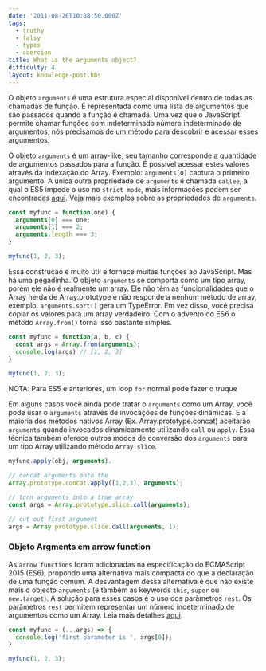 ```yaml
---
date: '2011-08-26T10:08:50.000Z'
tags:
  - truthy
  - falsy
  - types
  - coercion
title: What is the arguments object?
difficulty: 4
layout: knowledge-post.hbs
---
```


O objeto `arguments` é uma estrutura especial disponível dentro de todas as chamadas de função. É representada como uma lista de argumentos que são passados quando a função é chamada. Uma vez que o JavaScript permite chamar funções com indeterminado número indeterminado de argumentos, nós precisamos de um método para descobrir e acessar esses argumentos.

O objeto `arguments` é um array-like, seu tamanho corresponde a quantidade de argumentos passados para a função. É possível acessar estes valores através da indexação do Array. Exemplo: `arguments[0]` captura o primeiro argumento. A única outra propriedade de `arguments` é chamada `callee`, a qual o ES5 impede o uso no `strict mode`, mais informações podem ser encontradas [aqui](https://developer.mozilla.org/en-US/docs/Web/JavaScript/Reference/Functions/arguments/callee). Veja mais exemplos sobre as propriedades de `arguments`.

```js
const myfunc = function(one) {
  arguments[0] === one;
  arguments[1] === 2;
  arguments.length === 3;
}

myfunc(1, 2, 3);
```

Essa construção é muito útil e fornece muitas funções ao JavaScript. Mas há uma pegadinha. O objeto `arguments` se comporta como um tipo array, porém ele não é realmente um array. Ele não têm as funcionalidades que o Array herda de Array.prototype e não responde a nenhum método de array, exemplo. `arguments.sort()` gera um TypeError. Em vez disso, você precisa copiar os valores para um array verdadeiro. Com o advento do ES6 o método `Array.from()` torna isso bastante simples.

```js
const myfunc = function(a, b, c) {
  const args = Array.from(arguments);
  console.log(args) // [1, 2, 3]
}

myfunc(1, 2, 3);
```

NOTA: Para ES5 e anteriores, um loop `for` normal pode fazer o truque

Em alguns casos você ainda pode tratar o `arguments` como um Array, você pode usar o `arguments` através de invocações de funções dinâmicas. E a maioria dos métodos nativos Array (Ex. Array.prototype.concat) aceitarão `arguments` quando invocados dinamicamente utilizando `call` ou `apply`. Essa técnica também oferece outros modos de conversão dos `arguments` para um tipo Array utilizando método `Array.slice`.

```js
myfunc.apply(obj, arguments).

// concat arguments onto the
Array.prototype.concat.apply([1,2,3], arguments);

// turn arguments into a true array
const args = Array.prototype.slice.call(arguments);

// cut out first argument
args = Array.prototype.slice.call(arguments, 1);
```

### Objeto Argments em arrow function

As `arrow functions` foram adicionadas na especificação do ECMAScript 2015 (ES6), propondo uma alternativa mais compacta do que a declaração de uma função comum. A desvantagem dessa alternativa é que não existe mais o objecto `arguments` (e também as keywords `this`, `super` ou `new.target`). A solução para esses casos é o uso dos parâmetros `rest`. Os parâmetros `rest` permitem representar um número indeterminado de argumentos como um Array. Leia mais detalhes [aqui](https://developer.mozilla.org/en-US/docs/Web/JavaScript/Reference/Functions/rest_parameters).

```js
const myfunc = (...args) => {
  console.log('first parameter is ', args[0]);
}

myfunc(1, 2, 3);
```
